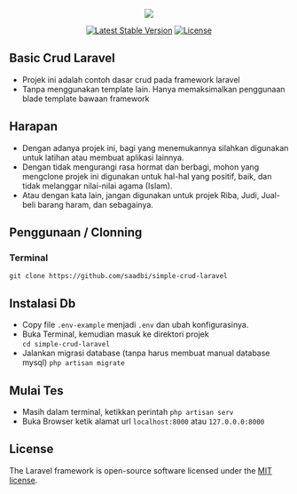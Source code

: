 <p align="center"><img src="https://laravel.com/assets/img/components/logo-laravel.svg"></p>

<p align="center">
<a href="https://packagist.org/packages/laravel/framework"><img src="https://poser.pugx.org/laravel/framework/v/stable.svg" alt="Latest Stable Version"></a>
<a href="https://packagist.org/packages/laravel/framework"><img src="https://poser.pugx.org/laravel/framework/license.svg" alt="License"></a>
</p>

## Basic Crud Laravel
- Projek ini adalah contoh dasar crud pada framework laravel
- Tanpa menggunakan template lain. Hanya memaksimalkan penggunaan blade template bawaan framework

## Harapan 
- Dengan adanya projek ini, bagi yang menemukannya silahkan digunakan untuk latihan atau membuat aplikasi lainnya.
- Dengan tidak mengurangi rasa hormat dan berbagi, mohon yang mengclone projek ini digunakan untuk hal-hal yang positif, baik, dan tidak melanggar nilai-nilai agama (Islam). 
- Atau dengan kata lain, jangan digunakan untuk projek Riba, Judi, Jual-beli barang haram, dan sebagainya.

## Penggunaan / Clonning
### Terminal
`git clone https://github.com/saadbi/simple-crud-laravel`

## Instalasi Db
- Copy file `.env-example` menjadi `.env` dan ubah konfigurasinya.
- Buka Terminal, kemudian masuk ke direktori projek<br/>
`cd simple-crud-laravel`
- Jalankan migrasi database (tanpa harus membuat manual database mysql)
`php artisan migrate`

## Mulai Tes
- Masih dalam terminal, ketikkan perintah
`php artisan serv`
- Buka Browser ketik alamat url
`localhost:8000` atau `127.0.0.0:8000`

## License

The Laravel framework is open-source software licensed under the [MIT license](https://opensource.org/licenses/MIT).
